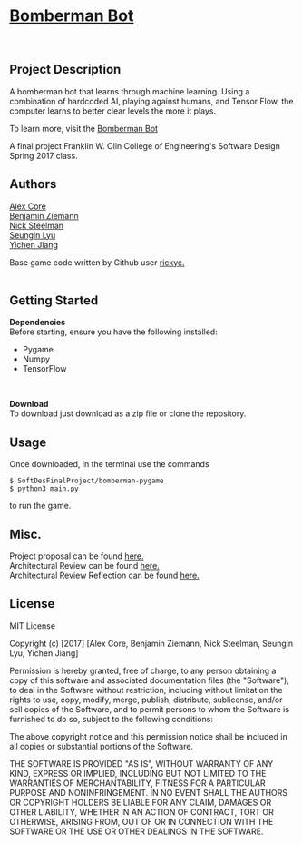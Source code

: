 <H1><a href="https://zneb97.github.io/SoftDesFinalProject/">Bomberman Bot</a></H1><br>

## Project Description<br>
A bomberman bot that learns through machine learning. Using a combination of hardcoded AI, playing against humans, and Tensor Flow, the computer learns to better clear levels the more it plays. <br>

To learn more, visit the <a href="https://zneb97.github.io/SoftDesFinalProject/">Bomberman Bot</a><br>

A final project Franklin W. Olin College of Engineering's Software Design Spring 2017 class.<br>

## Authors<br>
<a href="https://github.com/Ryofashadewalk">Alex Core</a><br>
<a href="https://github.com/zneb97">Benjamin Ziemann</a><br>
<a href="https://github.com/CleanestMink126">Nick Steelman</a><br>
<a href="https://github.com/SeunginLyu">Seungin Lyu</a><br> 
<a href="https://github.com/yjiang0929">Yichen Jiang</a><br>


Base game code written by Github user <a href="https://github.com/rickyc/bomberman-pygame">rickyc.</a><br>
<br>

## Getting Started<br>
**Dependencies**<br>
Before starting, ensure you have the following installed:<br>
* Pygame <br>
* Numpy <br>
* TensorFlow
<br>

**Download**<br>
To download just download as a zip file or clone the repository.

## Usage<br>
Once downloaded, in the terminal use the commands
```shell
$ SoftDesFinalProject/bomberman-pygame
$ python3 main.py
```
to run the game.

## Misc.<br>
Project proposal can be found <a href="https://github.com/zneb97/SoftDesFinalProject/blob/master/ProjectProposal.md">here.</a><br>
Architectural Review can be found <a href="https://github.com/zneb97/SoftDesFinalProject/blob/master/ArchitecturalReview.md">here.</a>
<br>
Architectural Review Reflection can be found <a href="https://github.com/zneb97/SoftDesFinalProject/blob/master/ReflectionSynthesis.md">here.</a>

## License<br>
MIT License

Copyright (c) [2017] [Alex Core, Benjamin Ziemann, Nick Steelman, Seungin Lyu, Yichen Jiang]

Permission is hereby granted, free of charge, to any person obtaining a copy
of this software and associated documentation files (the "Software"), to deal
in the Software without restriction, including without limitation the rights
to use, copy, modify, merge, publish, distribute, sublicense, and/or sell
copies of the Software, and to permit persons to whom the Software is
furnished to do so, subject to the following conditions:

The above copyright notice and this permission notice shall be included in all
copies or substantial portions of the Software.

THE SOFTWARE IS PROVIDED "AS IS", WITHOUT WARRANTY OF ANY KIND, EXPRESS OR
IMPLIED, INCLUDING BUT NOT LIMITED TO THE WARRANTIES OF MERCHANTABILITY,
FITNESS FOR A PARTICULAR PURPOSE AND NONINFRINGEMENT. IN NO EVENT SHALL THE
AUTHORS OR COPYRIGHT HOLDERS BE LIABLE FOR ANY CLAIM, DAMAGES OR OTHER
LIABILITY, WHETHER IN AN ACTION OF CONTRACT, TORT OR OTHERWISE, ARISING FROM,
OUT OF OR IN CONNECTION WITH THE SOFTWARE OR THE USE OR OTHER DEALINGS IN THE
SOFTWARE.

